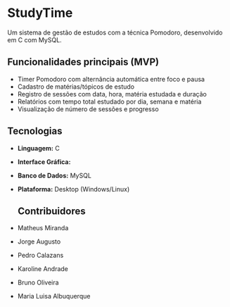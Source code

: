 # StudyTime
Um sistema de gestão de estudos com a técnica Pomodoro, desenvolvido em C com MySQL.

## Funcionalidades principais (MVP)

- Timer Pomodoro com alternância automática entre foco e pausa
- Cadastro de matérias/tópicos de estudo
- Registro de sessões com data, hora, matéria estudada e duração
- Relatórios com tempo total estudado por dia, semana e matéria
- Visualização de número de sessões e progresso

## Tecnologias

- **Linguagem:** C
- **Interface Gráfica:**
- **Banco de Dados:** MySQL
- **Plataforma:** Desktop (Windows/Linux)

  ## Contribuidores

- Matheus Miranda 
- Jorge Augusto
- Pedro Calazans
- Karoline Andrade
- Bruno Oliveira
- Maria Luisa Albuquerque
